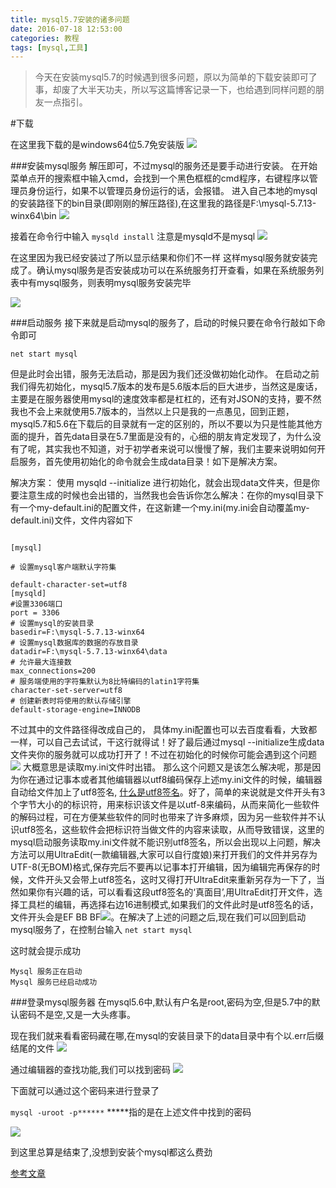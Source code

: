 ```yaml
---
title: mysql5.7安装的诸多问题
date: 2016-07-18 12:53:00
categories: 教程
tags: [mysql,工具]
---
```

>今天在安装mysql5.7的时候遇到很多问题，原以为简单的下载安装即可了事，却废了大半天功夫，所以写这篇博客记录一下，也给遇到同样问题的朋友一点指引。

><!--more-->

#下载

在这里我下载的是windows64位5.7免安装版
![](/images/mysql-5.7-install/mysql-install-1.png)


###安装mysql服务
解压即可，不过mysql的服务还是要手动进行安装。
在开始菜单点开的搜索框中输入cmd，会找到一个黑色框框的cmd程序，右键程序以管理员身份运行，如果不以管理员身份运行的话，会报错。
进入自己本地的mysql的安装路径下的bin目录(即刚刚的解压路径),在这里我的路径是F:\\mysql-5.7.13-winx64\\bin
![](/images/mysql-5.7-install/mysql-install-2.png)


接着在命令行中输入
`mysqld install`
注意是mysqld不是mysql
![](/images/mysql-5.7-install/mysql-install-3.png)

在这里因为我已经安装过了所以显示结果和你们不一样
这样mysql服务就安装完成了。确认mysql服务是否安装成功可以在系统服务打开查看，如果在系统服务列表中有mysql服务，则表明mysql服务安装完毕

![](/images/mysql-5.7-install/mysql-install-service.png)


###启动服务
接下来就是启动mysql的服务了，启动的时候只要在命令行敲如下命令即可

`net start mysql`

但是此时会出错，服务无法启动，那是因为我们还没做初始化动作。
在启动之前我们得先初始化，mysql5.7版本的发布是5.6版本后的巨大进步，当然这是废话，主要是在服务器使用mysql的速度效率都是杠杠的，还有对JSON的支持，要不然我也不会上来就使用5.7版本的，当然以上只是我的一点愚见，回到正题，mysql5.7和5.6在下载后的目录就有一定的区别的，所以不要以为只是性能其他方面的提升，首先data目录在5.7里面是没有的，心细的朋友肯定发现了，为什么没有了呢，其实我也不知道，对于初学者来说可以慢慢了解，我们主要来说明如何开启服务，首先使用初始化的命令就会生成data目录！如下是解决方案。

解决方案：
使用 mysqld  --initialize 进行初始化，就会出现data文件夹，但是你要注意生成的时候也会出错的，当然我也会告诉你怎么解决：在你的mysql目录下有一个my-default.ini的配置文件，在这新建一个my.ini(my.ini会自动覆盖my-default.ini)文件，文件内容如下

```

[mysql]

# 设置mysql客户端默认字符集

default-character-set=utf8 
[mysqld]
#设置3306端口
port = 3306 
# 设置mysql的安装目录
basedir=F:\mysql-5.7.13-winx64
# 设置mysql数据库的数据的存放目录
datadir=F:\mysql-5.7.13-winx64\data
# 允许最大连接数
max_connections=200
# 服务端使用的字符集默认为8比特编码的latin1字符集
character-set-server=utf8
# 创建新表时将使用的默认存储引擎
default-storage-engine=INNODB 
```
不过其中的文件路径得改成自己的， 具体my.ini配置也可以去百度看看，大致都一样，可以自己去试试，干这行就得试！好了最后通过mysql  --initialize生成data文件夹你的服务就可以成功打开了！不过在初始化的时候你可能会遇到这个问题
![](/images/mysql-5.7-install/mysql-install-5.png)
大概意思是读取my.ini文件时出错。
那么这个问题又是该怎么解决呢，那是因为你在通过记事本或者其他编辑器以utf8编码保存上述my.ini文件的时候，编辑器自动给文件加上了utf8签名,
[什么是utf8签名](http://blog.csdn.net/linux7985/article/details/7663444)。好了，简单的来说就是文件开头有3个字节大小的的标识符，用来标识该文件是以utf-8来编码，从而来简化一些软件的解码过程，可在方便某些软件的同时也带来了许多麻烦，因为另一些软件并不认识utf8签名，这些软件会把标识符当做文件的内容来读取，从而导致错误，这里的mysql启动服务读取my.ini文件就不能识别utf8签名，所以会出现以上问题，解决方法可以用UltraEdit(一款编辑器,大家可以自行度娘)来打开我们的文件并另存为UTF-8(无BOM)格式,保存完后不要再以记事本打开编辑，因为编辑完再保存的时候，文件开头又会带上utf8签名，这时又得打开UltraEdit来重新另存为一下了，当然如果你有兴趣的话，可以看看这段utf8签名的‘真面目’,用UltraEdit打开文件，选择工具栏的编辑，再选择右边16进制模式,如果我们的文件此时是utf8签名的话，文件开头会是EF BB BF![](/images/mysql-5.7-install/mysql-install-4.png)。在解决了上述的问题之后,现在我们可以回到启动mysql服务了，在控制台输入
`net start mysql`

这时就会提示成功
```
Mysql 服务正在启动
Mysql 服务已经启动成功
```

###登录mysql服务器
在mysql5.6中,默认有户名是root,密码为空,但是5.7中的默认密码不是空,又是一大头疼事。

现在我们就来看看密码藏在哪,在mysql的安装目录下的data目录中有个以.err后缀结尾的文件
![](/images/mysql-5.7-install/mysql-install-6.png)

通过编辑器的查找功能,我们可以找到密码
![](/images/mysql-5.7-install/mysql-install-7.png)

下面就可以通过这个密码来进行登录了

`mysql -uroot -p******`
\*\*\*\*\*指的是在上述文件中找到的密码


![](/images/mysql-5.7-install/mysql-install-8.png)


到这里总算是结束了,没想到安装个mysql都这么费劲


[参考文章](http://bbs.csdn.net/topics/391902223?list=lz)




